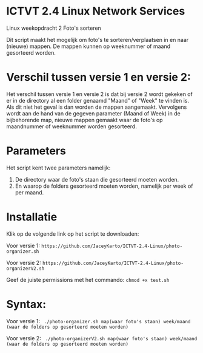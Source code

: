 # ICTVT 2.4 Linux Network Services

Linux weekopdracht 2 Foto's sorteren

Dit script maakt het mogelijk om foto's te sorteren/verplaatsen in en naar (nieuwe) mappen.
De mappen kunnen op weeknummer of maand gesorteerd worden.

# Verschil tussen versie 1 en versie 2:
Het verschil tussen versie 1 en versie 2 is dat bij versie 2 wordt gekeken of er in de directory al een folder genaamd "Maand" of "Week" te vinden is. Als dit niet het geval is dan worden de mappen aangemaakt. Vervolgens wordt aan de hand van de gegeven parameter (Maand of Week) in de bijbehorende map, nieuwe mappen gemaakt waar de foto's op maandnummer of weeknummer worden gesorteerd.

# Parameters
Het script kent twee parameters namelijk:
1. De directory waar de foto's staan die gesorteerd moeten worden.
2. En waarop de folders gesorteerd moeten worden, namelijk per week of per maand.

# Installatie
Klik op de volgende link op het script te downloaden:

Voor versie 1:
``https://github.com/JaceyKarto/ICTVT-2.4-Linux/photo-organizer.sh ``

Voor versie 2:
``https://github.com/JaceyKarto/ICTVT-2.4-Linux/photo-organizerV2.sh ``

Geef de juiste permissions met het commando:
`` chmod +x test.sh `` 


# Syntax: 
Voor versie 1:
`` ./photo-organizer.sh map(waar foto's staan) week/maand (waar de folders op gesorteerd moeten worden)``

Voor versie 2:
`` ./photo-organizerV2.sh map(waar foto's staan) week/maand (waar de folders op gesorteerd moeten worden)``
